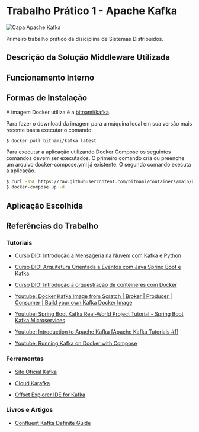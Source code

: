 # Trabalho Prático 1 - Apache Kafka

![Capa Apache Kafka](https://media-exp1.licdn.com/dms/image/C4D12AQHfzynVTuXI6w/article-cover_image-shrink_600_2000/0/1650307448706?e=1663804800&v=beta&t=9K3thBAKzsiy0epk3nMhbaAlxiv5zcLarOwvNfyBplM)

Primeiro trabalho prático da disiciplina de Sistemas Distribuídos.

## Descrição da Solução Middleware Utilizada

## Funcionamento Interno

## Formas de Instalação

A imagem Docker utiliza é a [bitnami/kafka](https://hub.docker.com/r/bitnami/kafka).

Para fazer o download da imagem para a máquina local em sua versão mais recente basta executar o comando:

```bash
$ docker pull bitnami/kafka:latest
```

Para executar a aplicação utilizando Docker Compose os seguintes comandos devem ser executados. O primeiro comando cria ou preenche um 
arquivo docker-compose.yml já existente. O segundo comando executa a aplicação.

```bash
$ curl -sSL https://raw.githubusercontent.com/bitnami/containers/main/bitnami/kafka/docker-compose.yml > docker-compose.yml
$ docker-compose up -d
```

## Aplicação Escolhida


## Referências do Trabalho

### Tutoriais

- [Curso DIO: Introdução a Mensageria na Nuvem com Kafka e Python](https://web.dio.me/course/introducao-mensageria-na-nuvem-com-kafka-e-python/learning/ffe8d5c7-ba73-49ff-bba5-27e81379df41)

- [Curso DIO: Arquitetura Orientada a Eventos com Java Spring Boot e Kafka](https://web.dio.me/course/arquitetura-orientada-a-eventos-com-java-spring-boot-e-kafka/learning/2ca710ba-6a28-481c-a663-6f85aaec329b)

- [Curso DIO: Introdução a orquestração de contêineres com Docker](https://web.dio.me/course/introducao-a-orquestracao-de-conteineres-com-docker/learning/c85d8e63-3431-4769-8d8d-39b019ad979f)

- [Youtube: Docker Kafka Image from Scratch | Broker | Producer | Consumer | Build your own Kafka Docker Image](https://www.youtube.com/watch?v=SEY1iXVDpNo)

- [Youtube: Spring Boot Kafka Real-World Project Tutorial - Spring Boot Kafka Microservices](https://www.youtube.com/watch?v=TkhU8d-uao8)

- [Youtube: Introduction to Apache Kafka [Apache Kafka Tutorials #1]](https://www.youtube.com/watch?v=cmzhqv1ZqGA&list=PLa6iDxjj_9qVGTh3jia-DAnlQj9N-VLGp&index=2)

- [Youtube: Running Kafka on Docker with Compose](https://www.youtube.com/watch?v=ncTosfaZ5cQ)


### Ferramentas

- [Site Oficial Kafka](https://kafka.apache.org/)

- [Cloud Karafka](https://www.cloudkarafka.com/)

- [Offset Explorer IDE for Kafka](https://www.kafkatool.com/download.html)

### Livros e Artigos

- [Confluent Kafka Definite Guide](https://assets.confluent.io/m/1b509accf21490f0/original/20170707-EB-Confluent_Kafka_Definitive-Guide_Complete.pdf)

